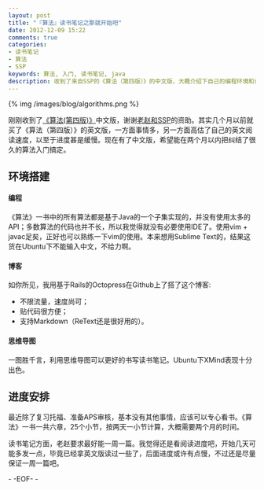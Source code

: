 ```yaml
---
layout: post
title: "『算法』读书笔记之那就开始吧"
date: 2012-12-09 15:22
comments: true
categories: 
- 读书笔记
- 算法
- SSP
keywords: 算法, 入门, 读书笔记, java
description: 收到了来自SSP的《算法（第四版）》的中文版，大概介绍下自己的编程环境和读书计划.
---
```


{% img /images/blog/algorithms.png %}

刚刚收到了[《算法(第四版)》](http://book.douban.com/subject/19952400/)中文版，谢谢[老赵和SSP](https://github.com/JeffreyZhao/ssp)的资助。其实几个月以前就买了《算法（第四版）》的英文版，一方面事情多，另一方面高估了自己的英文阅读速度，以至于进度甚是缓慢。现在有了中文版，希望能在两个月以内把纠结了很久的算法入门搞定。

<!-- more -->

## 环境搭建

#### 编程

《算法》一书中的所有算法都是基于Java的一个子集实现的，并没有使用太多的API；多数算法的代码也并不长，所以我觉得就没有必要使用IDE了。使用vim + javac足矣，正好也可以熟练一下vim的使用。本来想用Sublime Text的，结果这货在Ubuntu下不能输入中文，不给力啊。

#### 博客

如你所见，我用基于Rails的Octopress在Github上了搭了这个博客:

+ 不限流量，速度尚可；
+ 贴代码很方便；
+ 支持Markdown（ReText还是很好用的）。

#### 思维导图

一图胜千言，利用思维导图可以更好的书写读书笔记。Ubuntu下XMind表现十分出色。

## 进度安排

最近除了复习托福、准备APS审核，基本没有其他事情，应该可以专心看书。《算法》一书一共六章，25个小节，按两天一小节计算，大概需要两个月的时间。

读书笔记方面，老赵要求最好能一周一篇。我觉得还是看阅读进度吧，开始几天可能多发一点，毕竟已经拿英文版读过一些了，后面进度或许有点慢，不过还是尽量保证一周一篇吧。

\- -EOF- -